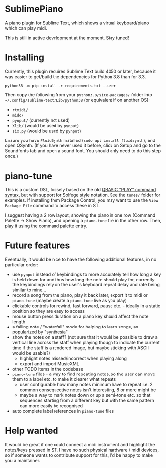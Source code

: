# SublimePiano

A piano plugin for Sublime Text, which shows a virtual keyboard/piano which can play midi.

This is still in active development at the moment. Stay tuned!


# Installing

Currently, this plugin requires Sublime Text build 4050 or later, because it was easier to get/build the dependencies for Python 3.8 than for 3.3.

`python38 -m pip install -r requirements.txt --user`

Then copy the following from your `python3.8/site-packages/` folder into `~/.config/sublime-text/Lib/python38` (or equivalent if on another OS):
- `rtmidi/`
- `mido/`
- `pynput/` (currently not used)
- `Xlib/` (would be used by `pynput`)
- `six.py` (would be used by `pynput`)

Ensure you have `FluidSynth` installed (`sudo apt install fluidsynth`), and open QSynth. (If you have never used it before, click on Setup and go to the Soundfonts tab and open a sound font. You should only need to do this step once.)

# piano-tune

This is a custom DSL, loosely based on the old [QBASIC "PLAY" command syntax](https://www.qbasic.net/en/reference/qb11/Statement/PLAY-006.htm), but with support for Solfege style notation.
See the `tunes/` folder for examples. If installing from Package Control, you may want to use the `View Package File` command to access these in ST.

I suggest having a 2 row layout, showing the piano in one row (Command Palette -> Show Piano), and opening a `piano-tune` file in the other row. Then, play it using the command palette entry.

# Future features

Eventually, it would be nice to have the following additional features, in no particular order:

- use `pynput` instead of keybindings to more accurately tell how long a key is held down for and thus how long the note should play for, currently the keybindings rely on the user's keyboard repeat delay and rate being similar to mine...
- record a song from the piano, play it back later, export it to midi or `piano-tune` (maybe create a `piano-tune` live as you play)
- clickable controls for rewind, fast forward, pause etc. - ideally in a static position so they are easy to access
- mouse button press duration on a piano key should affect the note length
- a falling note / "waterfall" mode for helping to learn songs, as popularized by "synthesia"
- show the notes on a staff? (not sure that it would be possible to draw a vertical line across the staff when playing though to indicate the current time if the staff is a rendered image, but maybe sticking with ASCII would be usable?)
  - highlight notes missed/incorrect when playing along
  - export and import MusicXML
- other TODO items in the codebase
- `piano-tune` files - a way to find repeating notes, so the user can move them to a label etc. to make it clearer what repeats
  - user configurable how many notes minimum have to repeat
    i.e. 2 common consequective notes isn't interesting, 8 or more might be
  - maybe a way to mark notes down or up a semi-tone etc. so that sequences starting from a different key but with the same pattern can more easily be recognised
- auto complete label references in `piano-tune` files


# Help wanted

It would be great if one could connect a midi instrument and highlight the notes/keys pressed in ST. I have no such physical hardware / midi devices, so if someone wants to contribute support for this, I'd be happy to make you a maintainer.
